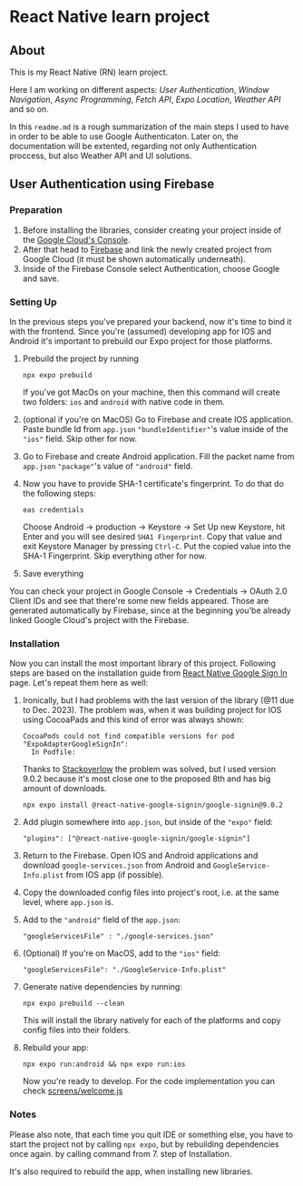 # React Native learn project

## About

This is my React Native (RN) learn project.

Here I am working on different aspects: _User Authentication_, _Window Navigation_, _Async Programming_, _Fetch API_, _Expo Location_, _Weather API_ and so on.

In this `readme.md` is a rough summarization of the main steps I used to have in order to be able to use Google Authenticaton. Later on, the documentation will be extented, regarding not only Authentication proccess, but also Weather API and UI solutions.

## User Authentication using Firebase

### Preparation

1. Before installing the libraries, consider creating your project inside of the [Google Cloud's Console](https://console.cloud.google.com/).
2. After that head to [Firebase](https://console.firebase.google.com/) and link the newly created project from Google Cloud (it must be shown automatically underneath).
3. Inside of the Firebase Console select Authentication, choose Google and save.

### Setting Up

In the previous steps you've prepared your backend, now it's time to bind it with the frontend. Since you're (assumed) developing app for IOS and Android it's important to prebuild our Expo project for those platforms.

1. Prebuild the project by running
   ```
   npx expo prebuild
   ```
   If you've got MacOs on your machine, then this command will create two folders: `ios` and `android` with native code in them.
2. (optional if you're on MacOS) Go to Firebase and create IOS application. Paste bundle Id from `app.json` `"bundleIdentifier"`'s value inside of the `"ios"` field. Skip other for now.
3. Go to Firebase and create Android application. Fill the packet name from `app.json` `"package"`'s value of `"android"` field.
4. Now you have to provide SHA-1 certificate's fingerprint. To do that do the following steps:

   ```
   eas credentials
   ```

   Choose Android -> production -> Keystore -> Set Up new Keystore, hit Enter and you will see desired `SHA1 Fingerprint`. Copy that value and exit Keystore Manager by pressing `Ctrl-C`.
   Put the copied value into the SHA-1 Fingerprint. Skip everything other for now.

5. Save everything

You can check your project in Google Console -> Credentials -> OAuth 2.0 Client IDs and see that there're some new fields appeared. Those are generated automatically by Firebase, since at the beginning you'be already linked Google Cloud's project with the Firebase.

### Installation

Now you can install the most important library of this project. Following steps are based on the installation guide from [React Native Google Sign In](https://react-native-google-signin.github.io/docs/setting-up/expo) page. Let's repeat them here as well:

1. Ironically, but I had problems with the last version of the library (@11 due to Dec. 2023). The problem was, when it was building project for IOS using CocoaPads and this kind of error was always shown:

   ```
   CocoaPods could not find compatible versions for pod "ExpoAdapterGoogleSignIn":
     In Podfile:
   ```

   Thanks to [Stackoverlow](https://stackoverflow.com/a/74917149/14350322) the problem was solved, but I used version 9.0.2 because it's most close one to the proposed 8th and has big amount of downloads.

   ```
   npx expo install @react-native-google-signin/google-signin@9.0.2
   ```

2. Add plugin somewhere into `app.json`, but inside of the `"expo"` field:
   ```
   "plugins": ["@react-native-google-signin/google-signin"]
   ```
3. Return to the Firebase. Open IOS and Android applications and download `google-services.json` from Android and `GoogleService-Info.plist` from IOS app (if possible).
4. Copy the downloaded config files into project's root, i.e. at the same level, where `app.json` is.

5. Add to the `"android"` field of the `app.json`:
   ```
   "googleServicesFile" : "./google-services.json"
   ```
6. (Optional) If you're on MacOS, add to the `"ios"` field:
   ```
   "googleServicesFile": "./GoogleService-Info.plist"
   ```
7. Generate native dependencies by running:

   ```
   npx expo prebuild --clean
   ```

   This will install the library natively for each of the platforms and copy config files into their folders.

8. Rebuild your app:
   ```
   npx expo run:android && npx expo run:ios
   ```
   Now you're ready to develop. For the code implementation you can check [screens/welcome.js](https://github.com/bogdankhamelyuk/learn-app/blob/main/screens/welcome.js)

### Notes

Please also note, that each time you quit IDE or something else, you have to start the project not by calling `npx expo`, but by rebuilding dependencies once again. by calling command from 7. step of Installation.

It's also required to rebuild the app, when installing new libraries.
